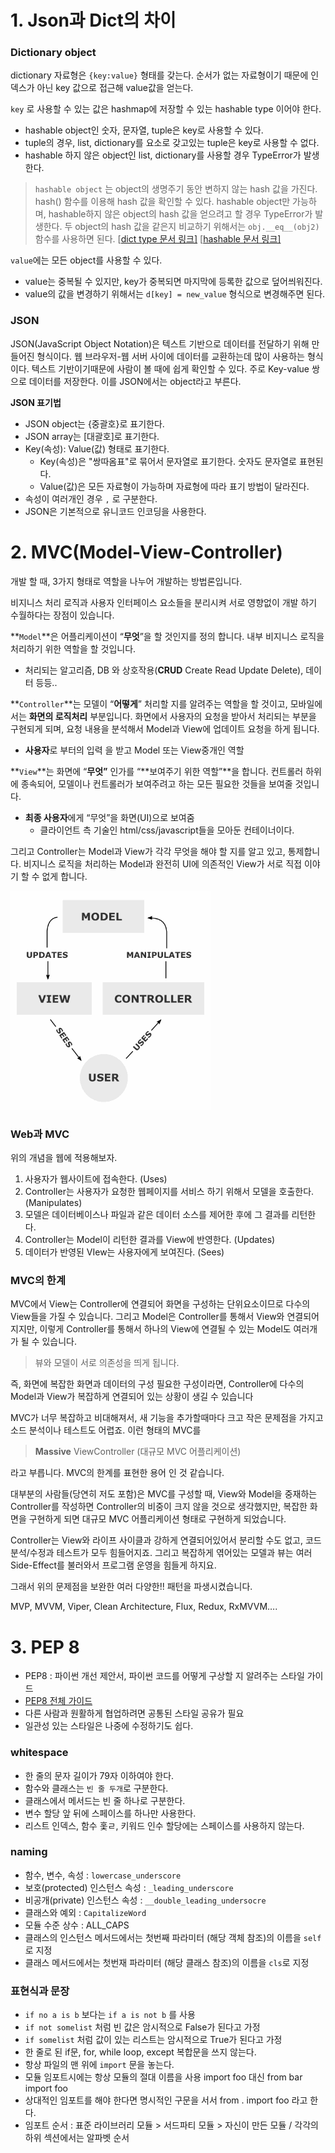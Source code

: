 # 1. Json과 Dict의 차이

### Dictionary object

dictionary 자료형은 `{key:value}` 형태를 갖는다. 순서가 없는 자료형이기 때문에 인덱스가 아닌 key 값으로 접근해 value값을 얻는다.

`key` 로 사용할 수 있는 값은 hashmap에 저장할 수 있는 hashable type 이어야 한다.

- hashable object인 숫자, 문자열, tuple은 key로 사용할 수 있다.
- tuple의 경우, list, dictionary를 요소로 갖고있는 tuple은 key로 사용할 수 없다.
- hashable 하지 않은 object인 list, dictionary를 사용할 경우 TypeError가 발생한다.

> `hashable object` 는 object의 생명주기 동안 변하지 않는 hash 값을 가진다. hash() 함수를 이용해 hash 값을 확인할 수 있다. hashable object만 가능하며, hashable하지 않은 object의 hash 값을 얻으려고 할 경우 TypeError가 발생한다. 두 object의 hash 값을 같은지 비교하기 위해서는 `obj.__eq__(obj2)` 함수를 사용하면 된다. [[dict type 문서 링크\]](https://docs.python.org/2/library/stdtypes.html#mapping-types-dict) [[hashable 문서 링크\]](https://docs.python.org/2/glossary.html#term-hashable)

`value`에는 모든 object를 사용할 수 있다.

- value는 중복될 수 있지만, key가 중복되면 마지막에 등록한 값으로 덮어씌워진다.
- value의 값을 변경하기 위해서는 `d[key] = new_value` 형식으로 변경해주면 된다.





### JSON

JSON(JavaScript Object Notation)은 텍스트 기반으로 데이터를 전달하기 위해 만들어진 형식이다. 웹 브라우저-웹 서버 사이에 데이터를 교환하는데 많이 사용하는 형식이다. 텍스트 기반이기때문에 사람이 볼 때에 쉽게 확인할 수 있다. 주로 Key-value 쌍으로 데이터를 저장한다. 이를 JSON에서는 object라고 부른다.

**JSON 표기법**

- JSON object는 {중괄호}로 표기한다.
- JSON array는 [대괄호]로 표기한다.
- Key(속성): Value(값) 형태로 표기한다.
  - Key(속성)은 "쌍따옴표"로 묶어서 문자열로 표기한다. 숫자도 문자열로 표현된다.
  - Value(값)은 모든 자료형이 가능하며 자료형에 따라 표기 방법이 달라진다.
- 속성이 여러개인 경우 `,` 로 구분한다.
- JSON은 기본적으로 유니코드 인코딩을 사용한다.





# 2. MVC(Model-View-Controller)

개발 할 때, 3가지 형태로 역할을 나누어 개발하는 방법론입니다.

비지니스 처리 로직과 사용자 인터페이스 요소들을 분리시켜 서로 영향없이 개발 하기 수월하다는 장점이 있습니다.

**`Model`**은 어플리케이션이 “**무엇**”을 할 것인지를 정의 합니다. 내부 비지니스 로직을 처리하기 위한 역할을 할 것입니다.

- 처리되는 알고리즘, DB 와 상호작용(**CRUD** Create Read Update Delete), 데이터 등등..



**`Controller`**는 모델이 “**어떻게**” 처리할 지를 알려주는 역할을 할 것이고, 모바일에서는 **화면의 로직처리** 부분입니다. 화면에서 사용자의 요청을 받아서 처리되는 부분을 구현되게 되며, 요청 내용을 분석해서 Model과 View에 업데이트 요청을 하게 됩니다.

- **사용자**로 부터의 입력 을 받고 Model 또는 View중개인 역할



**`View`**는 화면에 “**무엇”** 인가를 “**보여주기 위한 역할”**을 합니다. 컨트롤러 하위에 종속되어, 모델이나 컨트롤러가 보여주려고 하는 모든 필요한 것들을 보여줄 것입니다.

- **최종 사용자**에게 “무엇”을 화면(UI)으로 보여줌
  - 클라이언트 측 기술인 html/css/javascript들을 모아둔 컨테이너이다.



그리고 Controller는 Model과 View가 각각 무엇을 해야 할 지를 알고 있고, 통제합니다. 비지니스 로직을 처리하는 Model과 완전히 UI에 의존적인 View가 서로 직접 이야기 할 수 없게 합니다.

![img](개발지식파일.assets/1262.png)





### Web과 MVC

위의 개념을 웹에 적용해보자. 

1. 사용자가 웹사이트에 접속한다. (Uses)
2. Controller는 사용자가 요청한 웹페이지를 서비스 하기 위해서 모델을 호출한다. (Manipulates)
3. 모델은 데이터베이스나 파일과 같은 데이터 소스를 제어한 후에 그 결과를 리턴한다.
4. Controller는 Model이 리턴한 결과를 View에 반영한다. (Updates)
5. 데이터가 반영된 VIew는 사용자에게 보여진다. (Sees)





### MVC의 한계

MVC에서 View는 Controller에 연결되어 화면을 구성하는 단위요소이므로 다수의 View들을 가질 수 있습니다. 그리고 Model은 Controller를 통해서 View와 연결되어지지만, 이렇게 Controller를 통해서 하나의 View에 연결될 수 있는 Model도 여러개가 될 수 있습니다.

> 뷰와 모델이 서로 의존성을 띄게 됩니다.

즉, 화면에 복잡한 화면과 데이터의 구성 필요한 구성이라면, Controller에 다수의 Model과 View가 복잡하게 연결되어 있는 상황이 생길 수 있습니다

MVC가 너무 복잡하고 비대해져서, 새 기능을 추가할때마다 크고 작은 문제점을 가지고 소드 분석이나 테스트도 어렵죠. 이런 형태의 MVC를

> **Massive** ViewController (대규모 MVC 어플리케이션)

라고 부릅니다. MVC의 한계를 표현한 용어 인 것 같습니다.

대부분의 사람들(당연히 저도 포함)은 MVC를 구성할 때, View와 Model을 중재하는 Controller를 작성하면 Controller의 비중이 크지 않을 것으로 생각했지만, 복잡한 화면을 구현하게 되면 대규모 MVC 어플리케이션 형태로 구현하게 되었습니다.

Controller는 View와 라이프 사이클과 강하게 연결되어있어서 분리할 수도 없고, 코드 분석/수정과 테스트가 모두 힘들어지죠. 그리고 복잡하게 엮어있는 모델과 뷰는 여러 Side-Effect를 불러와서 프로그램 운영을 힘들게 하지요.

그래서 위의 문제점을 보완한 여러 다양한!! 패턴을 파생시켰습니다.

MVP, MVVM, Viper, Clean Architecture, Flux, Redux, RxMVVM….





# 3. PEP 8

- PEP8 : 파이썬 개선 제안서, 파이썬 코드를 어떻게 구상할 지 알려주는 스타일 가이드
- [PEP8 전체 가이드](https://www.python.org/dev/peps/pep-0008/)
- 다른 사람과 원활하게 협업하려면 공통된 스타일 공유가 필요
- 일관성 있는 스타일은 나중에 수정하기도 쉽다.



### whitespace

- 한 줄의 문자 길이가 79자 이하여야 한다.
- 함수와 클래스는 `빈 줄 두개`로 구분한다.
- 클래스에서 메서드는 빈 줄 하나로 구분한다.
- 변수 할당 앞 뒤에 스페이스를 하나만 사용한다.
- 리스트 인덱스, 함수 홏ㄹ, 키워드 인수 할당에는 스페이스를 사용하지 않는다.



### naming

- 함수, 변수, 속성 : `lowercase_underscore`
- 보호(protected) 인스턴스 속성 : `_leading_underscore`
- 비공개(private) 인스턴스 속성 : `__double_leading_undersocre`
- 클래스와 예외 : `CapitalizeWord`
- 모듈 수준 상수 : ALL_CAPS
- 클래스의 인스턴스 메서드에서는 첫번째 파라미터 (해당 객체 참조)의 이름을 `self`로 지정
- 클래스 메서드에서는 첫번재 파라미터 (해당 클래스 참조)의 이름을 `cls`로 지정



### 표현식과 문장

- `if no a is b` 보다는 `if a is not b` 를 사용
- `if not somelist` 처럼 빈 값은 암시적으로 False가 된다고 가정
- `if somelist` 처럼 값이 있는 리스트는 암시적으로 True가 된다고 가정
- 한 줄로 된 if문, for, while loop, except 복합문을 쓰지 않는다.
- 항상 파일의 맨 위에 `import` 문을 놓는다.
- 모듈 임포트시에는 항상 모듈의 절대 이름을 사용 import foo 대신 from bar import foo
- 상대적인 임포트를 해야 한다면 명시적인 구문을 서서 from . import foo 라고 한다.
- 임포트 순서 : 표준 라이브러리 모듈 > 서드파티 모듈 > 자신이 만든 모듈 / 각각의 하위 섹션에서는 알파벳 순서